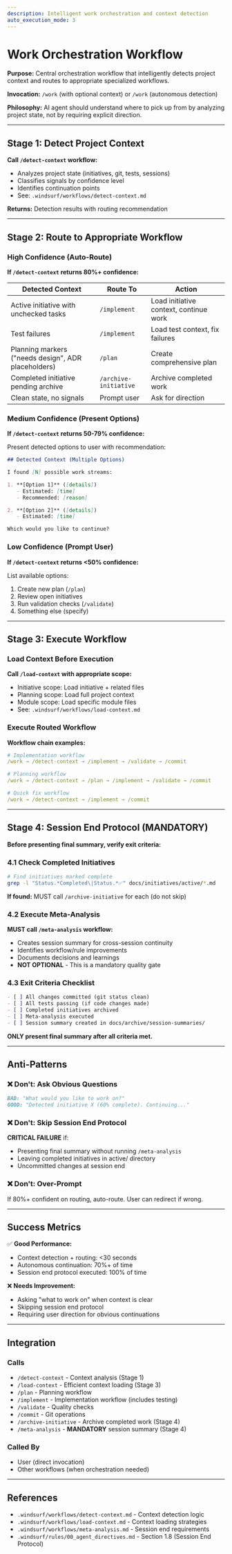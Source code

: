 ```yaml
---
description: Intelligent work orchestration and context detection
auto_execution_mode: 3
---
```


# Work Orchestration Workflow

**Purpose:** Central orchestration workflow that intelligently detects project context and routes to appropriate specialized workflows.

**Invocation:** `/work` (with optional context) or `/work` (autonomous detection)

**Philosophy:** AI agent should understand where to pick up from by analyzing project state, not by requiring explicit direction.

---

## Stage 1: Detect Project Context

**Call `/detect-context` workflow:**

- Analyzes project state (initiatives, git, tests, sessions)
- Classifies signals by confidence level
- Identifies continuation points
- See: `.windsurf/workflows/detect-context.md`

**Returns:** Detection results with routing recommendation

---

## Stage 2: Route to Appropriate Workflow

### High Confidence (Auto-Route)

**If `/detect-context` returns 80%+ confidence:**

| Detected Context | Route To | Action |
|------------------|----------|--------|
| Active initiative with unchecked tasks | `/implement` | Load initiative context, continue work |
| Test failures | `/implement` | Load test context, fix failures |
| Planning markers ("needs design", ADR placeholders) | `/plan` | Create comprehensive plan |
| Completed initiative pending archive | `/archive-initiative` | Archive completed work |
| Clean state, no signals | Prompt user | Ask for direction |

### Medium Confidence (Present Options)

**If `/detect-context` returns 50-79% confidence:**

Present detected options to user with recommendation:

```markdown
## Detected Context (Multiple Options)

I found [N] possible work streams:

1. **[Option 1]** ([details])
   - Estimated: [time]
   - Recommended: [reason]

2. **[Option 2]** ([details])
   - Estimated: [time]

Which would you like to continue?
```

### Low Confidence (Prompt User)

**If `/detect-context` returns <50% confidence:**

List available options:

1. Create new plan (`/plan`)
2. Review open initiatives
3. Run validation checks (`/validate`)
4. Something else (specify)

---

## Stage 3: Execute Workflow

### Load Context Before Execution

**Call `/load-context` with appropriate scope:**

- Initiative scope: Load initiative + related files
- Planning scope: Load full project context
- Module scope: Load specific module files
- See: `.windsurf/workflows/load-context.md`

### Execute Routed Workflow

**Workflow chain examples:**

```yaml
# Implementation workflow
/work → /detect-context → /implement → /validate → /commit

# Planning workflow
/work → /detect-context → /plan → /implement → /validate → /commit

# Quick fix workflow
/work → /detect-context → /implement → /commit
```

---

## Stage 4: Session End Protocol (MANDATORY)

**Before presenting final summary, verify exit criteria:**

### 4.1 Check Completed Initiatives

```bash
# Find initiatives marked complete
grep -l "Status.*Completed\|Status.*✅" docs/initiatives/active/*.md
```

**If found:** MUST call `/archive-initiative` for each (do not skip)

### 4.2 Execute Meta-Analysis

**MUST call `/meta-analysis` workflow:**

- Creates session summary for cross-session continuity
- Identifies workflow/rule improvements
- Documents decisions and learnings
- **NOT OPTIONAL** - This is a mandatory quality gate

### 4.3 Exit Criteria Checklist

```markdown
- [ ] All changes committed (git status clean)
- [ ] All tests passing (if code changes made)
- [ ] Completed initiatives archived
- [ ] Meta-analysis executed
- [ ] Session summary created in docs/archive/session-summaries/
```

**ONLY present final summary after all criteria met.**

---

## Anti-Patterns

### ❌ Don't: Ask Obvious Questions

```markdown
BAD: "What would you like to work on?"
GOOD: "Detected initiative X (60% complete). Continuing..."
```

### ❌ Don't: Skip Session End Protocol

**CRITICAL FAILURE** if:
- Presenting final summary without running `/meta-analysis`
- Leaving completed initiatives in active/ directory
- Uncommitted changes at session end

### ❌ Don't: Over-Prompt

If 80%+ confident on routing, auto-route. User can redirect if wrong.

---

## Success Metrics

✅ **Good Performance:**
- Context detection + routing: <30 seconds
- Autonomous continuation: 70%+ of time
- Session end protocol executed: 100% of time

❌ **Needs Improvement:**
- Asking "what to work on" when context is clear
- Skipping session end protocol
- Requiring user direction for obvious continuations

---

## Integration

### Calls
- `/detect-context` - Context analysis (Stage 1)
- `/load-context` - Efficient context loading (Stage 3)
- `/plan` - Planning workflow
- `/implement` - Implementation workflow (includes testing)
- `/validate` - Quality checks
- `/commit` - Git operations
- `/archive-initiative` - Archive completed work (Stage 4)
- `/meta-analysis` - **MANDATORY** session summary (Stage 4)

### Called By
- User (direct invocation)
- Other workflows (when orchestration needed)

---

## References

- `.windsurf/workflows/detect-context.md` - Context detection logic
- `.windsurf/workflows/load-context.md` - Context loading strategies
- `.windsurf/workflows/meta-analysis.md` - Session end requirements
- `.windsurf/rules/00_agent_directives.md` - Section 1.8 (Session End Protocol)
